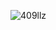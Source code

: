 ![409llz](https://user-images.githubusercontent.com/58255031/81129435-7e845e00-8f6e-11ea-8668-b8af612ce2ce.gif)
